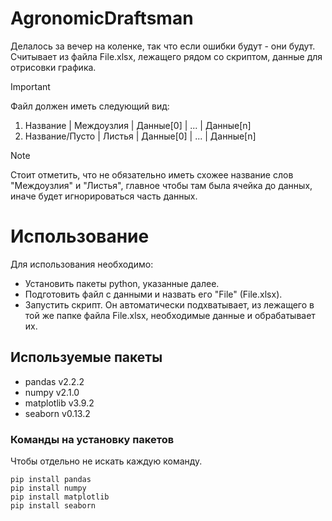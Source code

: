 # AgronomicDraftsman
Делалось за вечер на коленке, так что если ошибки будут - они будут.
Считывает из файла File.xlsx, лежащего рядом со скриптом, данные для отрисовки графика.
> [!IMPORTANT]
> Файл должен иметь следующий вид:
> 1. Название | Междоузлия | Данные[0] | ... | Данные[n]
> 2. Название/Пусто | Листья | Данные[0] | ... | Данные[n]

> [!NOTE]
Стоит отметить, что не обязательно иметь схожее название слов "Междоузлия" и "Листья", главное чтобы там была ячейка до данных, иначе будет игнорироваться часть данных.


# Использование
Для использования необходимо: 
- Установить пакеты python, указанные далее.
- Подготовить файл с данными и назвать его "File" (File.xlsx).
- Запустить скрипт. Он автоматически подхватывает, из лежащего в той же папке файла File.xlsx, необходимые данные и обрабатывает их.

## Используемые пакеты
- pandas v2.2.2
- numpy v2.1.0
- matplotlib v3.9.2
- seaborn v0.13.2

### Команды на установку пакетов
Чтобы отдельно не искать каждую команду.
```
pip install pandas
pip install numpy
pip install matplotlib
pip install seaborn
```
